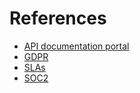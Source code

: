 ﻿[title]: # (Reference)
[tags]: # (Account Lifecycle Manager,ALM,Active Directory,)
[priority]: # (8500)

# References

* [API documentation portal](https://thycotic.accountlifecyclecloud.com/docs/api-reference)
* [GDPR](gdpr.md)
* [SLAs](slas-and-security.md)
* [SOC2](soc2.md)
